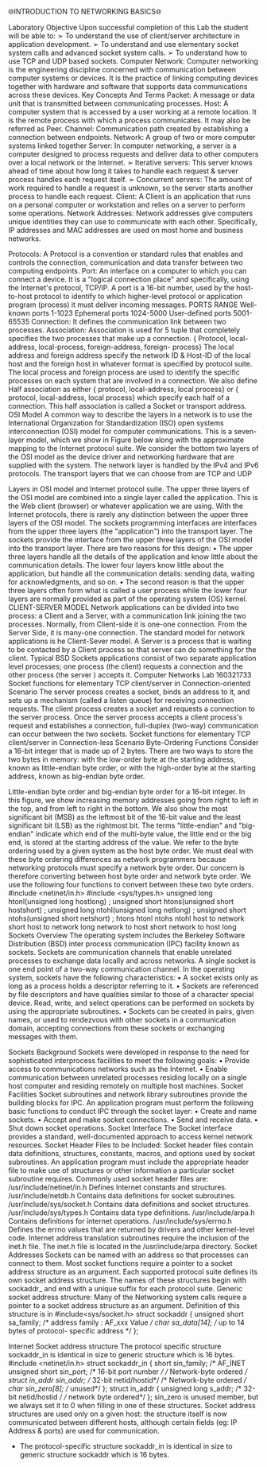 🌐INTRODUCTION TO NETWORKING BASICS🌐

Laboratory Objective
Upon successful completion of this Lab the student will be able to:
➢ To understand the use of client/server architecture in application development.
➢ To understand and use elementary socket system calls and advanced socket system
calls.
➢ To understand how to use TCP and UDP based sockets.
Computer Network:
Computer networking is the engineering discipline concerned with communication between
computer systems or devices.
It is the practice of linking computing devices together with hardware and software that
supports data communications across these devices.
Key Concepts And Terms
Packet: A message or data unit that is transmitted between communicating processes.
Host: A computer system that is accessed by a user working at a remote location. It is the
remote process with which a process communicates. It may also be referred as Peer.
Channel: Communication path created by establishing a connection between endpoints.
Network: A group of two or more computer systems linked together
Server: In computer networking, a server is a computer designed to process requests and
deliver data to other computers over a local network or the Internet.
➢ Iterative servers: This server knows ahead of time about how long it takes to handle
each request & server process handles each request itself.
➢ Concurrent servers: The amount of work required to handle a request is unknown,
so the server starts another process to handle each request.
Client: A Client is an application that runs on a personal computer or workstation and relies
on a server to perform some operations.
Network Addresses: Network addresses give computers unique identities they can use to
communicate with each other. Specifically, IP addresses and MAC addresses are used on
most home and business networks.

Protocols: A Protocol is a convention or standard rules that enables and controls the
connection, communication and data transfer between two computing endpoints.
Port: An interface on a computer to which you can connect a device. It is a "logical
connection place" and specifically, using the Internet's protocol, TCP/IP.
A port is a 16-bit number, used by the host-to-host protocol to identify to which
higher-level protocol or application program (process) it must deliver incoming messages.
PORTS RANGE
Well-known ports 1-1023
Ephemeral ports 1024-5000
User-defined
ports
5001-65535
Connection: It defines the communication link between two processes.
Association: Association is used for 5 tuple that completely specifies the two processes that
make up a connection.
{ Protocol, local-address, local-process, foreign-address, foreign- process}
The local address and foreign address specify the network ID & Host-ID of the local host and
the foreign host in whatever format is specified by protocol suite.
The local process and foreign process are used to identify the specific processes on each
system that are involved in a connection.
We also define Half association as either
{ protocol, local-address, local process} or { protocol, local-address, local process}
which specify each half of a connection. This half association is called a Socket or transport
address.
OSI Model
A common way to describe the layers in a network is to use the International Organization for
Standardization (ISO) open systems interconnection (OSI) model for computer
communications. This is a seven-layer model, which we show in Figure below along with the
approximate mapping to the Internet protocol suite.
We consider the bottom two layers of the OSI model as the device driver and networking
hardware that are supplied with the system. The network layer is handled by the IPv4 and
IPv6 protocols. The transport layers that we can choose from are TCP and UDP


Layers in OSI model and Internet protocol suite.
The upper three layers of the OSI model are combined into a single layer called the
application. This is the Web client (browser) or whatever application we are using. With the
Internet protocols, there is rarely any distinction between the upper three layers of the OSI
model.
The sockets programming interfaces are interfaces from the upper three layers (the
"application") into the transport layer. The sockets provide the interface from the upper three
layers of the OSI model into the transport layer.
There are two reasons for this design:
• The upper three layers handle all the details of the application and know little about
the communication details. The lower four layers know little about the application,
but handle all the communication details: sending data, waiting for acknowledgments,
and so on.
• The second reason is that the upper three layers often form what is called a user
process while the lower four layers are normally provided as part of the operating
system (OS) kernel.
CLIENT-SERVER MODEL
Network applications can be divided into two process: a Client and a Server, with a
communication link joining the two processes.
Normally, from Client-side it is one-one connection. From the Server Side, it is many-one
connection.
The standard model for network applications is he Client-Sever model. A Server is a process
that is waiting to be contacted by a Client process so that server can do something for the
client.
Typical BSD Sockets applications consist of two separate application level processes; one
process (the client) requests a connection and the other process (the server ) accepts it.
Computer Networks Lab 160321733
Socket functions for elementary TCP client/server in Connection-oriented Scenario
The server process creates a socket, binds an address to it, and sets up a mechanism (called a
listen queue) for receiving connection requests. The client process creates a socket and
requests a connection to the server process. Once the server process accepts a client process's
request and establishes a connection, full-duplex (two-way) communication can occur
between the two sockets.
Socket functions for elementary TCP client/server in Connection-less Scenario
Byte-Ordering Functions
Consider a 16-bit integer that is made up of 2 bytes. There are two ways to store the two
bytes in memory: with the low-order byte at the starting address, known as little-endian byte
order, or with the high-order byte at the starting address, known as big-endian byte order.

Little-endian byte order and big-endian byte order for a 16-bit integer.
In this figure, we show increasing memory addresses going from right to left in the top, and
from left to right in the bottom. We also show the most significant bit (MSB) as the leftmost
bit of the 16-bit value and the least significant bit (LSB) as the rightmost bit.
The terms "little-endian" and "big-endian" indicate which end of the multi-byte value, the
little end or the big end, is stored at the starting address of the value.
We refer to the byte ordering used by a given system as the host byte order. We must deal
with these byte ordering differences as network programmers because networking protocols
must specify a network byte order. Our concern is therefore converting between host byte
order and network byte order. We use the following four functions to convert between these
two byte orders.
#include <netinet/in.h>
#include <sys/types.h>
unsigned long htonl(unsigned long hostlong) ;
unsigned short htons(unsigned short hostshort) ;
unsigned long ntohl(unsigned long netlong) ;
unsigned short ntohs(unsigned short netshort) ;
htons
htonl
ntohs
ntohl
host to network short
host to network long
network to host short
network to host long
Sockets Overview
The operating system includes the Berkeley Software Distribution (BSD) inter process
communication (IPC) facility known as sockets. Sockets are communication channels that
enable unrelated processes to exchange data locally and across networks. A single socket is
one end point of a two-way communication channel.
In the operating system, sockets have the following characteristics:
• A socket exists only as long as a process holds a descriptor referring to it.
• Sockets are referenced by file descriptors and have qualities similar to those of a
character special device. Read, write, and select operations can be performed on
sockets by using the appropriate subroutines.
• Sockets can be created in pairs, given names, or used to rendezvous with other sockets
in a communication domain, accepting connections from these sockets or exchanging
messages with them.

Sockets Background
Sockets were developed in response to the need for sophisticated interprocess facilities to
meet the following goals:
• Provide access to communications networks such as the Internet.
• Enable communication between unrelated processes residing locally on a single host
computer and residing remotely on multiple host machines.
Socket Facilities
Socket subroutines and network library subroutines provide the building blocks for IPC. An
application program must perform the following basic functions to conduct IPC through the
socket layer:
• Create and name sockets.
• Accept and make socket connections.
• Send and receive data.
• Shut down socket operations.
Socket Interface
The Socket interface provides a standard, well-documented approach to access kernel
network resources.
Socket Header Files to be Included:
Socket header files contain data definitions, structures, constants, macros, and options used
by socket subroutines. An application program must include the appropriate header file to
make use of structures or other information a particular socket subroutine requires.
Commonly used socket header files are:
/usr/include/netinet/in.h Defines Internet constants and structures.
/usr/include/netdb.h Contains data definitions for socket subroutines.
/usr/include/sys/socket.h Contains data definitions and socket structures.
/usr/include/sys/types.h Contains data type definitions.
/usr/include/arpa.h Contains definitions for internet operations.
/usr/include/sys/errno.h Defines the errno values that are returned by drivers
and other kernel-level code.
Internet address translation subroutines require the inclusion of the inet.h file. The inet.h file
is located in the /usr/include/arpa directory.
Socket Addresses
Sockets can be named with an address so that processes can connect to them. Most socket
functions require a pointer to a socket address structure as an argument. Each supported
protocol suite defines its own socket address structure. The names of these structures begin
with sockaddr_ and end with a unique suffix for each protocol suite.
Generic socket address structure: Many of the Networking system calls require a pointer
to a socket address structure as an argument.
Definition of this structure is in
#include<sys/socket.h>
struct sockaddr {
unsigned short sa_family; /* address family : AF_xxx Value */
char sa_data[14]; /* up to 14 bytes of protocol- specific address */
};

Internet Socket address structure
The protocol specific structure sockaddr_in is identical in size to generic
structure which is 16 bytes.
#include <netinet/in.h>
struct sockaddr_in {
short sin_family; /* AF_INET
unsigned short sin_port; /* 16-bit port number */
/* Network-byte ordered */
struct in_addr sin_addr; /* 32-bit netid/hostid*/
/* Network-byte ordered */
char sin_zero[8]; /* unused*/
};
struct in_addr {
unsigned long s_addr; /* 32-bit netid/hostid */
/* network byte ordered*/
};
sin_zero is unused member, but we always set it to 0 when filling in one of these structures.
Socket address structures are used only on a given host: the structure itself is now
communicated between different hosts, although certain fields (eg: IP Address & ports) are
used for communication.
* The protocol-specific structure sockaddr_in is identical in size to generic structure sockaddr
which is 16 bytes.
